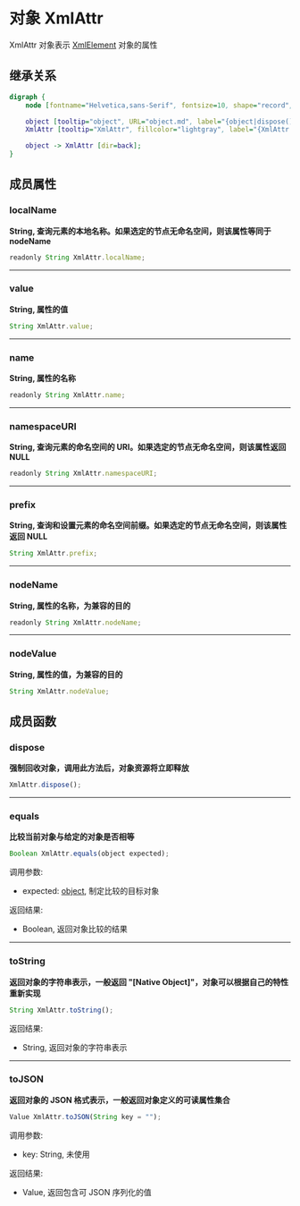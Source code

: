 # 对象 XmlAttr
XmlAttr 对象表示 [XmlElement](XmlElement.md) 对象的属性

## 继承关系
```dot
digraph {
    node [fontname="Helvetica,sans-Serif", fontsize=10, shape="record", style="filled", fillcolor="white"];

    object [tooltip="object", URL="object.md", label="{object|dispose()\lequals()\ltoString()\ltoJSON()\l}"];
    XmlAttr [tooltip="XmlAttr", fillcolor="lightgray", label="{XmlAttr|localName\lvalue\lname\lnamespaceURI\lprefix\lnodeName\lnodeValue\l}"];

    object -> XmlAttr [dir=back];
}
```

## 成员属性
        
### localName
**String, 查询元素的本地名称。如果选定的节点无命名空间，则该属性等同于 nodeName**

```JavaScript
readonly String XmlAttr.localName;
```

--------------------------
### value
**String, 属性的值**

```JavaScript
String XmlAttr.value;
```

--------------------------
### name
**String, 属性的名称**

```JavaScript
readonly String XmlAttr.name;
```

--------------------------
### namespaceURI
**String, 查询元素的命名空间的 URI。如果选定的节点无命名空间，则该属性返回 NULL**

```JavaScript
readonly String XmlAttr.namespaceURI;
```

--------------------------
### prefix
**String, 查询和设置元素的命名空间前缀。如果选定的节点无命名空间，则该属性返回 NULL**

```JavaScript
String XmlAttr.prefix;
```

--------------------------
### nodeName
**String, 属性的名称，为兼容的目的**

```JavaScript
readonly String XmlAttr.nodeName;
```

--------------------------
### nodeValue
**String, 属性的值，为兼容的目的**

```JavaScript
String XmlAttr.nodeValue;
```

## 成员函数
        
### dispose
**强制回收对象，调用此方法后，对象资源将立即释放**

```JavaScript
XmlAttr.dispose();
```

--------------------------
### equals
**比较当前对象与给定的对象是否相等**

```JavaScript
Boolean XmlAttr.equals(object expected);
```

调用参数:
* expected: [object](object.md), 制定比较的目标对象

返回结果:
* Boolean, 返回对象比较的结果

--------------------------
### toString
**返回对象的字符串表示，一般返回 "[Native Object]"，对象可以根据自己的特性重新实现**

```JavaScript
String XmlAttr.toString();
```

返回结果:
* String, 返回对象的字符串表示

--------------------------
### toJSON
**返回对象的 JSON 格式表示，一般返回对象定义的可读属性集合**

```JavaScript
Value XmlAttr.toJSON(String key = "");
```

调用参数:
* key: String, 未使用

返回结果:
* Value, 返回包含可 JSON 序列化的值

